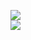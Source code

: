 [![](https://img.shields.io/badge/Made%20With-Github%20Spray-lightgrey.svg?style=for-the-badge&logo=github)](https://github.com/Annihil/github-spray#11495)  
[![](https://i.imgur.com/2DrTn0Z.gif)](https://github.com/Annihil/github-spray)